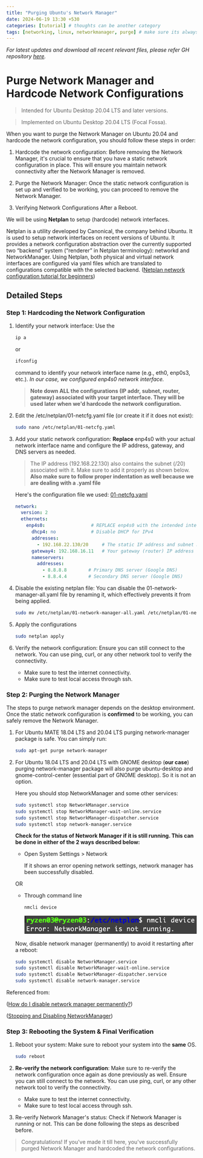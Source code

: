 ```yaml
---
title: "Purging Ubuntu's Network Manager"
date: 2024-06-19 13:30 +530
categories: [tutorial] # thoughts can be another category
tags: [networking, linux, networkmanager, purge] # make sure its always lower case
---
```


*For latest updates and download all recent relevant files, please refer GH repository [here](https://github.com/primeDevansh/purgeNetworkManager/tree/main).*

# Purge Network Manager and Hardcode Network Configurations

> Intended for Ubuntu Desktop 20.04 LTS and later versions.

> Implemented on Ubuntu Desktop 20.04 LTS (Focal Fossa).

When you want to purge the Network Manager on Ubuntu 20.04 and hardcode the network configuration, you should follow these steps in order:

1. Hardcode the network configuration: Before removing the Network Manager, it's crucial to ensure that you have a static network configuration in place. This will ensure you maintain network connectivity after the Network Manager is removed.

2. Purge the Network Manager: Once the static network configuration is set up and verified to be working, you can proceed to remove the Network Manager.

3. Verifying Network Configurations After a Reboot.

We will be using **Netplan** to setup (hardcode) network interfaces.

Netplan is a utility developed by Canonical, the company behind Ubuntu. It is used to setup network interfaces on recent versions of Ubuntu. It provides a network configuration abstraction over the currently supported two “backend” system (“renderer” in Netplan terminology): networkd and NetworkManager. Using Netplan, both physical and virtual network interfaces are configured via yaml files which are translated to configurations compatible with the selected backend. ([Netplan network configuration tutorial for beginners](https://linuxconfig.org/netplan-network-configuration-tutorial-for-beginners))

## Detailed Steps

### Step 1: Hardcoding the Network Configuration

1. Identify your network interface: Use the 
    ```bash
    ip a
    ```
    or 
    ```bash
    ifconfig
    ```
    command to identify your network interface name (e.g., eth0, enp0s3, etc.).
    *In our case, we configured enp4s0 network interface.*

    > **Note down ALL the configurations (IP addr, subnet, router, gateway) associated with your target interface. They will be used later when we'd hardcode the network configuration.**

2. Edit the /etc/netplan/01-netcfg.yaml file (or create it if it does not exist):

    ```bash
    sudo nano /etc/netplan/01-netcfg.yaml
    ```

3. Add your static network configuration: **Replace** enp4s0 with your actual network interface name and configure the IP address, gateway, and DNS servers as needed. 

    > The IP address (192.168.22.130) also contains the subnet (/20) associated with it. Make sure to add it properly as shown below. **Also make sure to follow proper indentation as well because we are dealing with a .yaml file**

    Here's the configuration file we used: [01-netcfg.yaml](/assets/posts_assets/2024-06-19-Purging-Ubuntu's-Network-Manager/01-netcfg.yaml)

    ```yaml
    network:
      version: 2
      ethernets:
        enp4s0:                 # REPLACE enp4s0 with the intended interface name
          dhcp4: no             # Disable DHCP for IPv4
          addresses:
            - 192.168.22.130/20     # The static IP address and subnet mask
          gateway4: 192.168.16.11   # Your gateway (router) IP address
          nameservers:
            addresses:
              - 8.8.8.8        # Primary DNS server (Google DNS)
              - 8.8.4.4        # Secondary DNS server (Google DNS)
    ```

4. Disable the existing netplan file: You can disable the 01-network-manager-all.yaml file by renaming it, which effectively prevents it from being applied.

    ```bash
    sudo mv /etc/netplan/01-network-manager-all.yaml /etc/netplan/01-network-manager-all.yaml.bak
    ```

5. Apply the configurations

    ```bash
    sudo netplan apply
    ```

6. Verify the network configuration: Ensure you can still connect to the network. You can use ping, curl, or any other network tool to verify the connectivity.

    - Make sure to test the internet connectivity.
    - Make sure to test local access through ssh.

### Step 2: Purging the Network Manager

The steps to purge network manager depends on the desktop environment. Once the static network configuration is **confirmed** to be working, you can safely remove the Network Manager. 

1. For Ubuntu MATE 18.04 LTS and 20.04 LTS purging network-manager package is safe. You can simply run:

    ```bash
    sudo apt-get purge network-manager
    ```

2. For Ubuntu 18.04 LTS and 20.04 LTS with GNOME desktop (**our case**) purging network-manager package will also purge ubuntu-desktop and gnome-control-center (essential part of GNOME desktop). So it is not an option.

    Here you should stop NetworkManager and some other services:

    ```bash
    sudo systemctl stop NetworkManager.service
    sudo systemctl stop NetworkManager-wait-online.service
    sudo systemctl stop NetworkManager-dispatcher.service
    sudo systemctl stop network-manager.service
    ```

    **Check for the status of Network Manager if it is still running. This can be done in either of the 2 ways described below:**

    - Open System Settings > Network

        If it shows an error opening network settings, network manager has been successfully disabled.

    OR 

    - Through command line

        ```bash
        nmcli device
        ```

        ![NM is not running](/assets/posts_assets/2024-06-19-Purging-Ubuntu's-Network-Manager/nmcli_device.png)

    Now, disable network manager (permanently) to avoid it restarting after a reboot:

    ```bash
    sudo systemctl disable NetworkManager.service
    sudo systemctl disable NetworkManager-wait-online.service
    sudo systemctl disable NetworkManager-dispatcher.service
    sudo systemctl disable network-manager.service
    ```

Referenced from:

([How do I disable network manager permanently?](https://askubuntu.com/questions/1091653/how-do-i-disable-network-manager-permanently))

([Stopping and Disabling NetworkManager](https://help.ubuntu.com/community/NetworkManager#Stopping_and_Disabling_NetworkManager))

### Step 3: Rebooting the System & Final Verification

1. Reboot your system: Make sure to reboot your system into the **same** OS.

    ```bash
    sudo reboot
    ```

2. **Re-verify the network configuration**: Make sure to re-verify the network configuration once again as done previously as well. Ensure you can still connect to the network. You can use ping, curl, or any other network tool to verify the connectivity.

    - Make sure to test the internet connectivity.
    - Make sure to test local access through ssh.

3. Re-verify Network Manager's status: Check if Network Manager is running or not. This can be done following the steps as described before.

> Congratulations! If you've made it till here, you've successfully purged Network Manager and hardcoded the network configurations.